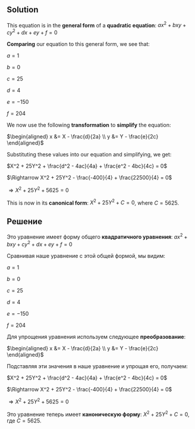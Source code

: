 

## **Solution**

This equation is in the **general form** of a **quadratic equation**: $ax^2 + bxy + cy^2 + dx + ey + f = 0$

**Comparing** our equation to this general form, we see that:

$a = 1$

$b = 0$

$c = 25$

$d = 4$

$e = -150$

$f = 204$

We now use the following **transformation** to **simplify** the equation:

$\begin{aligned} x &= X - \frac{d}{2a} \\ y &= Y - \frac{e}{2c} \end{aligned}$

Substituting these values into our equation and simplifying, we get:

$X^2 + 25Y^2 + \frac{d^2 - 4ac}{4a} + \frac{e^2 - 4bc}{4c} = 0$

$\Rightarrow X^2 + 25Y^2 - \frac{-400}{4} + \frac{22500}{4} = 0$

$\Rightarrow X^2 + 25Y^2 + 5625 = 0$

This is now in its **canonical form**: $X^2 + 25Y^2 + C = 0$, where $C = 5625$.

## **Решение**

Это уравнение имеет форму общего **квадратичного уравнения**: $ax^2 + bxy + cy^2 + dx + ey + f = 0$

Сравнивая наше уравнение с этой общей формой, мы видим:

$a = 1$

$b = 0$

$c = 25$

$d = 4$

$e = -150$

$f = 204$

Для упрощения уравнения используем следующее **преобразование**:

$\begin{aligned} x &= X - \frac{d}{2a} \\ y &= Y - \frac{e}{2c} \end{aligned}$

Подставляя эти значения в наше уравнение и упрощая его, получаем:

$X^2 + 25Y^2 + \frac{d^2 - 4ac}{4a} + \frac{e^2 - 4bc}{4c} = 0$

$\Rightarrow X^2 + 25Y^2 - \frac{-400}{4} + \frac{22500}{4} = 0$

$\Rightarrow X^2 + 25Y^2 + 5625 = 0$

Это уравнение теперь имеет **каноническую форму**: $X^2 + 25Y^2 + C = 0$, где $C = 5625$.